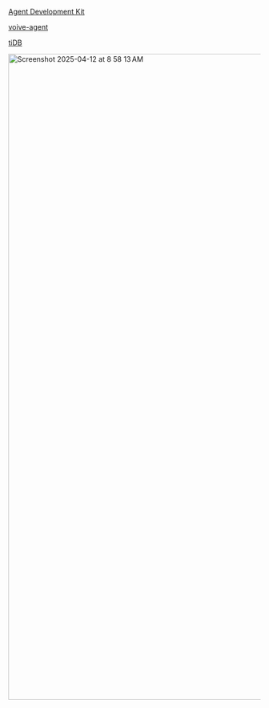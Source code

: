 [Agent Development Kit](https://google.github.io/adk-docs/sessions/memory/)

[voive-agent](https://github.com/aurelio-labs/agents-sdk-course/blob/main/chapters/07-voice.ipynb)

[tiDB](https://zenn.dev/kameoncloud/articles/6494cd5c51ad96)

<img width="1289" alt="Screenshot 2025-04-12 at 8 58 13 AM" src="https://github.com/user-attachments/assets/4af30a0b-39ce-44a0-bba7-d59c3df83f56" />
